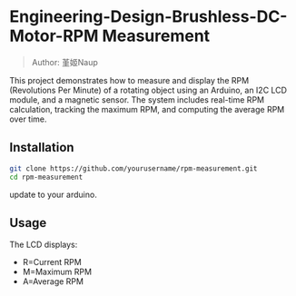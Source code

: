 # Engineering-Design-Brushless-DC-Motor-RPM Measurement 
> Author: 堇姬Naup

This project demonstrates how to measure and display the RPM (Revolutions Per Minute) of a rotating object using an Arduino, an I2C LCD module, and a magnetic sensor. The system includes real-time RPM calculation, tracking the maximum RPM, and computing the average RPM over time.

## Installation    
```bash
git clone https://github.com/yourusername/rpm-measurement.git
cd rpm-measurement
```

update to your arduino.

## Usage
The LCD displays:
- R=Current RPM
- M=Maximum RPM
- A=Average RPM
